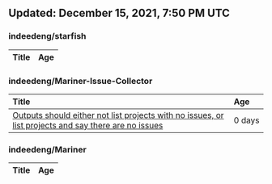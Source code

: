 ## Updated: December 15, 2021, 7:50 PM UTC


### indeedeng/starfish
|**Title**|**Age**|
|:----|:----|


### indeedeng/Mariner-Issue-Collector
|**Title**|**Age**|
|:----|:----|
|[Outputs should either not list projects with no issues, or list projects and say there are no issues](https://github.com/indeedeng/Mariner-Issue-Collector/issues/40)|0&nbsp;days|


### indeedeng/Mariner
|**Title**|**Age**|
|:----|:----|